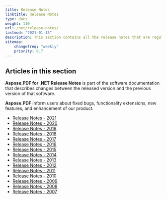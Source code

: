 ```yaml
---
title: Release Notes
linktitle: Release Notes
type: docs
weight: 110
url: /net/release-notes/
lastmod: "2021-01-15"
description: This section contains all the release notes that are regularly published and updated by the Aspose.PDF library. 
sitemap:
    changefreq: "weekly"
    priority: 0.7
---
```


## Articles in this section
 
**Aspose.PDF for .NET Release Notes** is part of the software documentation that describes changes between the released version and the previous version of that software. 

**Aspose.PDF** inform users about fixed bugs, functionality extensions, new features, and enhancement of our product.
 
- [Release Notes - 2021](/pdf/net/release-notes-2021/)
- [Release Notes - 2020](/pdf/net/release-notes-2020/)
- [Release Notes - 2019](/pdf/net/release-notes-2019/)
- [Release Notes - 2018](/pdf/net/release-notes-2018/)
- [Release Notes - 2017](/pdf/net/release-notes-2017/)
- [Release Notes - 2016](/pdf/net/release-notes-2016/)
- [Release Notes - 2015](/pdf/net/release-notes-2015/)
- [Release Notes - 2014](/pdf/net/release-notes-2014/)
- [Release Notes - 2013](/pdf/net/release-notes-2013/)
- [Release Notes - 2012](/pdf/net/release-notes-2012/)
- [Release Notes - 2011](/pdf/net/release-notes-2011/)
- [Release Notes - 2010](/pdf/net/release-notes-2010/)
- [Release Notes - 2009](/pdf/net/release-notes-2009/)
- [Release Notes - 2008](/pdf/net/release-notes-2008/)
- [Release Notes - 2007](/pdf/net/release-notes-2007/)

